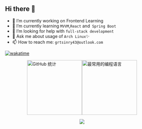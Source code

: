 ## Hi there 👋

- 🔭 I’m currently working on Frontend Learning
- 🌱 I’m currently learning `MVVM`,`React` and` Spring Boot`
- 🤔 I’m looking for help with `full-stack development`
- 💬 Ask me about usage of `Arch Linux`✨
- 📫 How to reach me: `grtsinry43@outlook.com`

[![wakatime](https://wakatime.com/badge/user/018e213e-b50d-4f78-bc57-c3899fcfa222.svg)](https://wakatime.com/@018e213e-b50d-4f78-bc57-c3899fcfa222)


<p align="center">
  <div style="display: flex; justify-content: center; align-items: center;">
      <img 
        src="https://github-readme-stats.vercel.app/api?username=grtsinry43&count_private=true&show_icons=true&bg_color=30,64B3F4,70bae8,7bc0de,84c5d5,8dc9cd,96cec4,9fd3bc,a8d8b3,b3ddaa,c2e59c&title_color=fff" 
        alt="GitHub 统计" 
        style="height: 180px; border: none; object-fit: cover;"
      />
      <img 
        src="https://github-readme-stats.vercel.app/api/top-langs/?username=grtsinry43&layout=compact&hide=html,css,jupyter,Jupyter%20Notebook" 
        alt="最常用的编程语言" 
        style="height: 180px; border: none; object-fit: cover;"
      />
  </div>
</p>


<p align="center">
  <img src="https://skillicons.dev/icons?i=arch,c,cpp,html,css,js,ts,kotlin,nuxtjs,vue,react,vscode,idea,webstorm,pycharm&theme=light" />
</p>





<!--
**grtsinry43/grtsinry43** is a ✨ _special_ ✨ repository because its `README.md` (this file) appears on your GitHub profile.

Here are some ideas to get you started:

- 🔭 I’m currently working on ...
- 🌱 I’m currently learning ...
- 👯 I’m looking to collaborate on ...
- 🤔 I’m looking for help with ...
- 💬 Ask me about ...
- 📫 How to reach me: ...
- 😄 Pronouns: ...
- ⚡ Fun fact: ...

[![grtsinry43's GitHub stats](https://github-readme-stats.vercel.app/api?username=grtsinry43&count_private=true&show_icons=true&bg_color=30,64B3F4,70bae8,7bc0de,84c5d5,8dc9cd,96cec4,9fd3bc,a8d8b3,b3ddaa,c2e59c&title_color=fff)](https://github.com/anuraghazra/github-readme-stats)

[![Top Langs](https://github-readme-stats.vercel.app/api/top-langs/?username=grtsinry43&hide=html&layout=compact )](https://github.com/anuraghazra/github-readme-stats)
-->
